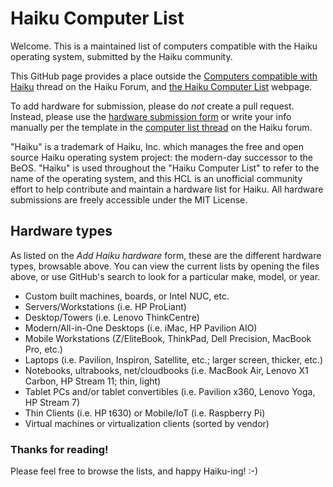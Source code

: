 # Haiku Computer List

Welcome. This is a maintained list of computers compatible with the Haiku operating system, submitted by the Haiku community.

This GitHub page provides a place outside the [Computers compatible with Haiku](https://discuss.haiku-os.org/t/computers-compatible-with-haiku-v2/7640)
thread on the Haiku Forum, and [the Haiku Computer List](https://sites.google.com/view/hardware-list-for-haiku/) webpage.

To add hardware for submission, please do *not* create a pull request. Instead, please use the [hardware submission form](https://docs.google.com/forms/d/e/1FAIpQLSceXPfiAXE4tSEDRaJo0CkTrFi3Sva6g3ZtoZUBC6oogA7PYw/viewform?usp=sf_link)
or write your info manually per the template in the [computer list thread](https://discuss.haiku-os.org/t/computers-compatible-with-haiku-v2/7640) on the Haiku forum.

"Haiku" is a trademark of Haiku, Inc. which manages the free and open source Haiku operating system project: the modern-day successor to the BeOS. "Haiku" is used throughout the "Haiku Computer List" to refer to the name of the operating system, and this HCL is an unofficial community effort to help contribute and maintain a hardware list for Haiku. All hardware submissions are freely accessible under the MIT License.

## Hardware types

As listed on the *Add Haiku hardware* form, these are the different hardware types, browsable above. You can view the current lists
by opening the files above, or use GitHub's search to look for a particular make, model, or year.

* Custom built machines, boards, or Intel NUC, etc.
* Servers/Workstations (i.e. HP ProLiant)
* Desktop/Towers (i.e. Lenovo ThinkCentre)
* Modern/All-in-One Desktops (i.e. iMac, HP Pavilion AIO)
* Mobile Workstations (Z/EliteBook, ThinkPad, Dell Precision, MacBook Pro, etc.)
* Laptops (i.e. Pavilion, Inspiron, Satellite, etc.; larger screen, thicker, etc.)
* Notebooks, ultrabooks, net/cloudbooks (i.e. MacBook Air, Lenovo X1 Carbon, HP Stream 11; thin, light)
* Tablet PCs and/or tablet convertibles (i.e. Pavilion x360, Lenovo Yoga, HP Stream 7)
* Thin Clients (i.e. HP t630) or Mobile/IoT (i.e. Raspberry Pi)
* Virtual machines or virtualization clients (sorted by vendor)

### Thanks for reading!

Please feel free to browse the lists, and happy Haiku-ing! :-)
